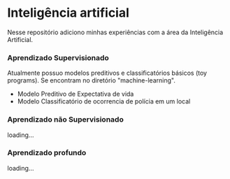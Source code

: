 # Inteligência artificial

Nesse repositório adiciono minhas experiências com a área da Inteligência Artificial.

### Aprendizado Supervisionado

Atualmente possuo modelos preditivos e classificatórios básicos (toy programs). Se encontram no diretório "machine-learning".

- Modelo Preditivo de Expectativa de vida
- Modelo Classificatório de ocorrencia de polícia em um local

### Aprendizado não Supervisionado

loading...

### Aprendizado profundo

loading...
